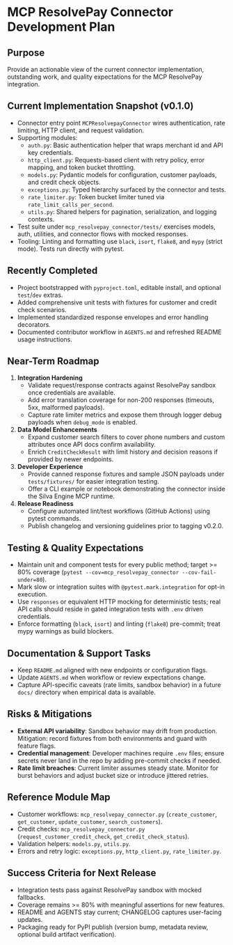 # MCP ResolvePay Connector Development Plan

## Purpose
Provide an actionable view of the current connector implementation, outstanding work, and quality expectations for the MCP ResolvePay integration.

## Current Implementation Snapshot (v0.1.0)
- Connector entry point `MCPResolvepayConnector` wires authentication, rate limiting, HTTP client, and request validation.
- Supporting modules:
  - `auth.py`: Basic authentication helper that wraps merchant id and API key credentials.
  - `http_client.py`: Requests-based client with retry policy, error mapping, and token bucket throttling.
  - `models.py`: Pydantic models for configuration, customer payloads, and credit check objects.
  - `exceptions.py`: Typed hierarchy surfaced by the connector and tests.
  - `rate_limiter.py`: Token bucket limiter tuned via `rate_limit_calls_per_second`.
  - `utils.py`: Shared helpers for pagination, serialization, and logging contexts.
- Test suite under `mcp_resolvepay_connector/tests/` exercises models, auth, utilities, and connector flows with mocked responses.
- Tooling: Linting and formatting use `black`, `isort`, `flake8`, and `mypy` (strict mode). Tests run directly with pytest.

## Recently Completed
- Project bootstrapped with `pyproject.toml`, editable install, and optional `test`/`dev` extras.
- Added comprehensive unit tests with fixtures for customer and credit check scenarios.
- Implemented standardized response envelopes and error handling decorators.
- Documented contributor workflow in `AGENTS.md` and refreshed README usage instructions.

## Near-Term Roadmap
1. **Integration Hardening**
   - Validate request/response contracts against ResolvePay sandbox once credentials are available.
   - Add error translation coverage for non-200 responses (timeouts, 5xx, malformed payloads).
   - Capture rate limiter metrics and expose them through logger debug payloads when `debug_mode` is enabled.
2. **Data Model Enhancements**
   - Expand customer search filters to cover phone numbers and custom attributes once API docs confirm availability.
   - Enrich `CreditCheckResult` with limit history and decision reasons if provided by newer endpoints.
3. **Developer Experience**
   - Provide canned response fixtures and sample JSON payloads under `tests/fixtures/` for easier integration testing.
   - Offer a CLI example or notebook demonstrating the connector inside the Silva Engine MCP runtime.
4. **Release Readiness**
   - Configure automated lint/test workflows (GitHub Actions) using pytest commands.
   - Publish changelog and versioning guidelines prior to tagging v0.2.0.

## Testing & Quality Expectations
- Maintain unit and component tests for every public method; target >= 80% coverage (`pytest --cov=mcp_resolvepay_connector --cov-fail-under=80`).
- Mark slow or integration suites with `@pytest.mark.integration` for opt-in execution.
- Use `responses` or equivalent HTTP mocking for deterministic tests; real API calls should reside in gated integration tests with `.env` driven credentials.
- Enforce formatting (`black`, `isort`) and linting (`flake8`) pre-commit; treat mypy warnings as build blockers.

## Documentation & Support Tasks
- Keep `README.md` aligned with new endpoints or configuration flags.
- Update `AGENTS.md` when workflow or review expectations change.
- Capture API-specific caveats (rate limits, sandbox behavior) in a future `docs/` directory when empirical data is available.

## Risks & Mitigations
- **External API variability**: Sandbox behavior may drift from production. Mitigation: record fixtures from both environments and guard with feature flags.
- **Credential management**: Developer machines require `.env` files; ensure secrets never land in the repo by adding pre-commit checks if needed.
- **Rate limit breaches**: Current limiter assumes steady state. Monitor for burst behaviors and adjust bucket size or introduce jittered retries.

## Reference Module Map
- Customer workflows: `mcp_resolvepay_connector.py` (`create_customer`, `get_customer`, `update_customer`, `search_customers`).
- Credit checks: `mcp_resolvepay_connector.py` (`request_customer_credit_check`, `get_credit_check_status`).
- Validation helpers: `models.py`, `utils.py`.
- Errors and retry logic: `exceptions.py`, `http_client.py`, `rate_limiter.py`.

## Success Criteria for Next Release
- Integration tests pass against ResolvePay sandbox with mocked fallbacks.
- Coverage remains >= 80% with meaningful assertions for new features.
- README and AGENTS stay current; CHANGELOG captures user-facing updates.
- Packaging ready for PyPI publish (version bump, metadata review, optional build artifact verification).
